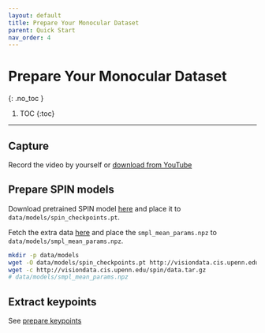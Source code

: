 ```yaml
---
layout: default
title: Prepare Your Monocular Dataset
parent: Quick Start
nav_order: 4
---
```


# Prepare Your Monocular Dataset
{: .no_toc }

1. TOC
{:toc}
---

## Capture

Record the video by yourself or [download from YouTube](./capture_youtube.md)

## Prepare SPIN models

Download pretrained SPIN model [here](http://visiondata.cis.upenn.edu/spin/model_checkpoint.pt) and place it to `data/models/spin_checkpoints.pt`.

Fetch the extra data [here](http://visiondata.cis.upenn.edu/spin/data.tar.gz) and place the `smpl_mean_params.npz` to `data/models/smpl_mean_params.npz`.

```bash
mkdir -p data/models
wget -O data/models/spin_checkpoints.pt http://visiondata.cis.upenn.edu/spin/model_checkpoint.pt
wget -c http://visiondata.cis.upenn.edu/spin/data.tar.gz
# data/models/smpl_mean_params.npz
```

## Extract keypoints

See [prepare keypoints](./keypoints.md#extract-keypoints)


<!-- ## Public Dataset

### HumanNeRF

HumanNeRF provides 3 Internet videos.

```bash
for vid in 0ORaAnJYROg gEpJDE8ZbhU ANwEiICt7BM;do python3 scripts/dataset/download_youtube.py ${vid} --database data/datasets/humannerf; done
# extract images
python3 apps/preprocess/extract_image.py ${data}
# annot the clip
python3 apps/annotation/annot_clip.py ${data}
```

We manually clip this dataset. You can place this to `${data}/clips.json`

```python
{
    "0ORaAnJYROg": [[4705,4955]],
    "ANwEiICt7BM": [[2315,2615]],
    "gEpJDE8ZbhU": [[1500, 1650]]
}
```

Run the mocap:
```bash
python3 apps/demo/mocap.py ${data} --work internet
``` -->

<!-- 
### DeepCap
Download and place the data:

```bash
├── Antonia
│   └── images0.avi
├── Lan
│   ├── images0.avi
│   ├── images1.avi
│   └── images2.avi
├── Magdalena
│   ├── images0.avi
│   ├── images1.avi
│   └── images2.avi
├── Marc
│   ├── images0.avi
│   └── images1.avi
├── monocularCalibrationBM.calibration
├── monocularCalibration.calibration
└── monocularCalibrationPhone.calibration
```

Apply this to other sequence too. -->